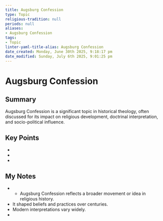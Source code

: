 ```yaml
---
title: Augsburg Confession
type: Topic
religious-tradition: null
periods: null
aliases:
- Augsburg Confession
tags:
- Topic
linter-yaml-title-alias: Augsburg Confession
date_created: Monday, June 30th 2025, 9:18:17 pm
date_modified: Sunday, July 6th 2025, 9:01:25 pm
---
```


# Augsburg Confession

## Summary
Augsburg Confession is a significant topic in historical theology, often discussed for its impact on religious development, doctrinal interpretation, and socio-political influence.

## Key Points
- 
- 
- 

## My Notes
- - Augsburg Confession reflects a broader movement or idea in religious history.
- It shaped beliefs and practices over centuries.
- Modern interpretations vary widely.
- 